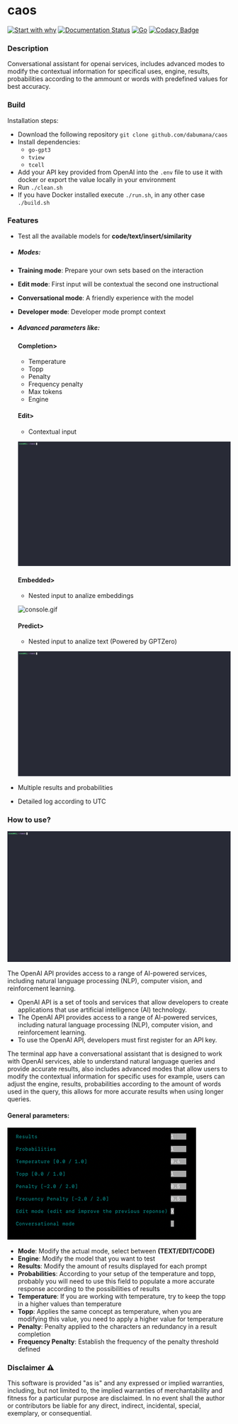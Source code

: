 # caos

[![Start with why](https://img.shields.io/badge/start%20with-why%3F-brightgreen.svg?style=flat)](https://beta.openai.com/docs/introduction/key-concepts)
[![Documentation Status](https://readthedocs.org/projects/caos-openai/badge/?version=latest)](https://caos-openai.readthedocs.io/en/latest/?badge=latest)
[![Go](https://github.com/dabumana/caos/actions/workflows/go.yml/badge.svg)](https://github.com/dabumana/caos/actions/workflows/go.yml)
[![Codacy Badge](https://app.codacy.com/project/badge/Grade/ce2f44761a6e486999eddd05b749c1be)](https://www.codacy.com/gh/dabumana/caos/dashboard?utm_source=github.com&utm_medium=referral&utm_content=dabumana/caos&utm_campaign=Badge_Grade)

### Description

Conversational assistant for openai services, includes advanced modes to modify the contextual information for specifical uses, engine, results, probabilities according to the ammount or words with predefined values for best accuracy.

### Build

Installation steps:

-   Download the following repository `git clone github.com/dabumana/caos`
-   Install dependencies:
    -   `go-gpt3`
    -   `tview`
    -   `tcell`
-   Add your API key provided from OpenAI into the `.env` file to use it with docker or export the value locally in your environment
-   Run `./clean.sh`
-   If you have Docker installed execute `./run.sh`, in any other case `./build.sh`

### Features

-   Test all the available models for **code/text/insert/similarity**

-   ##### Modes:

-   **Training mode**: Prepare your own sets based on the interaction

-   **Edit mode**: First input will be contextual the second one instructional

-   **Conversational mode**: A friendly experience with the model	

-   **Developer mode**: Developer mode prompt context

-   ##### Advanced parameters like:

    #### Completion>
    -   Temperature
    -   Topp
    -   Penalty
    -   Frequency penalty
    -   Max tokens
    -   Engine

    #### Edit>
    -   Contextual input

    ![console.gif](docs%2Fmedia%2Fedit.gif)

    #### Embedded>
    -   Nested input to analize embeddings

    ![console.gif](docs%2Fmedia%2Fembedded.gif)

    #### Predict>
    -   Nested input to analize text (Powered by GPTZero)

    ![console.gif](docs%2Fmedia%2Fzero.gif)

-   Multiple results and probabilities

-   Detailed log according to UTC

### How to use?

![console.gif](docs%2Fmedia%2Fgeneral.gif)

The OpenAI API provides access to a range of AI-powered services, including natural language processing (NLP), computer vision, and reinforcement learning.

-   OpenAI API is a set of tools and services that allow developers to create applications that use artificial intelligence (AI) technology.
-   The OpenAI API provides access to a range of AI-powered services, including natural language processing (NLP), computer vision, and reinforcement learning.
-   To use the OpenAI API, developers must first register for an API key.

The terminal app have a conversational assistant that is designed to work with OpenAI services, able to understand natural language queries and provide accurate results,
also includes advanced modes that allow users to modify the contextual information for specific uses for example, users can adjust the engine, results, probabilities according to the amount of words used in the query, this allows for more accurate results when using longer queries.

#### General parameters:

![details.png](docs%2Fmedia%2Fdetails.png)

-   **Mode**: Modify the actual mode, select between **(TEXT/EDIT/CODE)**
-   **Engine**: Modify the model that you want to test
-   **Results**: Modify the amount of results displayed for each prompt
-   **Probabilities**: According to your setup of the temperature and topp, probably you will need to use this field to populate a more accurate response according to the possibilities of results
-   **Temperature**: If you are working with temperature, try to keep the topp in a higher values than temperature
-   **Topp**: Applies the same concept as temperature, when you are modifying this value, you need to apply a higher value for temperature
-   **Penalty**: Penalty applied to the characters an redundancy in a result completion
-   **Frequency Penalty**: Establish the frequency of the penalty threshold defined

### Disclaimer :warning:

This software is provided "as is" and any expressed or implied warranties, including, but not limited to, the implied warranties of merchantability and fitness for a particular purpose are disclaimed. In no event shall the author or contributors be liable for any direct, indirect, incidental, special, exemplary, or consequential.
